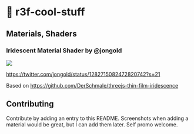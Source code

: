 # 🍕 r3f-cool-stuff

## Materials, Shaders

### Iridescent Material Shader by @jongold

![](https://raw.githubusercontent.com/gsimone/r3f-cool-stuff/master/screenshots/iridescent.png)

https://twitter.com/jongold/status/1282715082472820742?s=21

Based on https://github.com/DerSchmale/threejs-thin-film-iridescence


## Contributing

Contribute by adding an entry to this README. Screenshots when adding a material would be great, but I can add them later. Self promo welcome.

